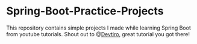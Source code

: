# Spring-Boot-Practice-Projects
This repository contains simple projects I made while learning Spring Boot from youtube tutorials. 
Shout out to @[Devtiro](https://github.com/devtiro), great tutorial you got there!
